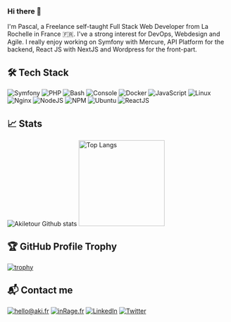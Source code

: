 ### Hi there 👋

I'm Pascal, a Freelance self-taught Full Stack Web Developer from La Rochelle in France 🇫🇷. I've a strong interest for DevOps, Webdesign and Agile. I really enjoy working on Symfony with Mercure, API Platform for the backend, React JS with NextJS and Wordpress for the front-part.

## 🛠 Tech Stack

![Symfony](https://img.icons8.com/color/30/symfony.png)
![PHP](https://img.icons8.com/officel/30/php-logo.png)
![Bash](https://img.icons8.com/plasticine/30/bash.png)
![Console](https://img.icons8.com/color/30/console.png)
![Docker](https://img.icons8.com/color/30/docker.png)
![JavaScript](https://img.icons8.com/color/30/javascript.png)
![Linux](https://img.icons8.com/color/30/linux.png)
![Nginx](https://img.icons8.com/color/30/nginx.png)
![NodeJS](https://img.icons8.com/color/30/nodejs.png)
![NPM](https://img.icons8.com/color/30/npm.png)
![Ubuntu](https://img.icons8.com/color/30/ubuntu--v1.png)
![ReactJS](https://img.icons8.com/ios-glyphs/30/000000/react.png)

## 📈 Stats

<span>
	<img src="https://github-readme-stats.vercel.app/api?username=Akiletour&show_icons=1&count_private=true&hide_border=1&theme=nord" alt="Akiletour Github stats">
</span>

<span>
	<img src="https://github-readme-stats.vercel.app/api/top-langs/?username=Akiletour&show_icons=1&count_private=true&hide_border=1&theme=nord&layout=compact" alt="Top Langs" height="195px">
</span>

## 🏆 GitHub Profile Trophy

[![trophy](https://github-profile-trophy.vercel.app/?username=Akiletour&theme=darkhub)](https://github.com/ryo-ma/github-profile-trophy)

## 📬 Contact me

[![hello@aki.fr](https://img.shields.io/badge/hello@aki.fr-%23EA4335.svg?&style=flat-square&logo=mail.ru&logoColor=white)](mailto:hello@aki.fr) 
[![inRage.fr](https://img.shields.io/badge/inrage.fr-%23337AB7.svg?&style=flat-square&logo=google-chrome&logoColor=white)](https://www.inrage.fr) 
[![LinkedIn](https://img.shields.io/badge/LinkedIn-%230077B5.svg?&style=flat-square&logo=linkedin&logoColor=white)](https://linkedin.com/in/akiletour) 
[![Twitter](https://img.shields.io/badge/Twitter-%231DA1F2.svg?&style=flat-square&logo=twitter&logoColor=white)](https://twitter.com/akiletour)
